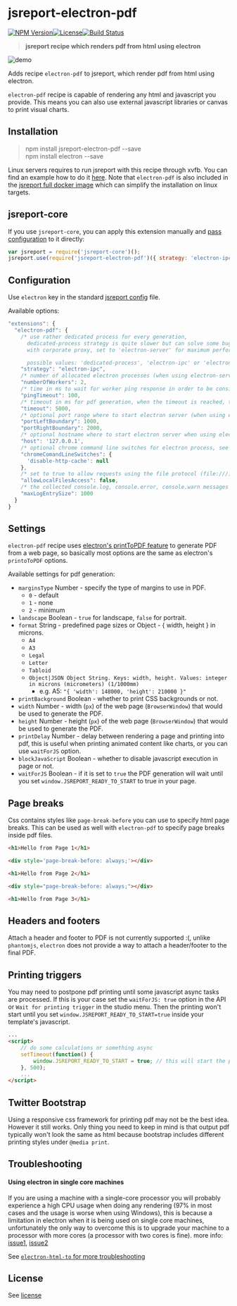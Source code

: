 jsreport-electron-pdf
=====================

[![NPM Version](http://img.shields.io/npm/v/jsreport-electron-pdf.svg?style=flat-square)](https://npmjs.com/package/jsreport-electron-pdf)[![License](http://img.shields.io/npm/l/jsreport-electron-pdf.svg?style=flat-square)](http://opensource.org/licenses/MIT)[![Build Status](https://travis-ci.org/bjrmatos/jsreport-electron-pdf.png?branch=master)](https://travis-ci.org/bjrmatos/jsreport-electron-pdf)

> **jsreport recipe which renders pdf from html using electron**

![demo](demo.gif)

Adds recipe `electron-pdf` to jsreport, which render pdf from html using electron.

`electron-pdf` recipe is capable of rendering any html and javascript you provide. This means you can also use external javascript libraries or canvas to print visual charts.

Installation
------------

> npm install jsreport-electron-pdf --save    
> npm install electron --save

Linux servers requires to run jsreport with this recipe through xvfb. You can find an example how to do it [here](https://github.com/jsreport/jsreport/blob/master/docker/full/run.sh#L36). Note that `electron-pdf` is also included in the [jsreport full docker image](https://hub.docker.com/r/jsreport/jsreport/) which can simplify the installation on linux targets.

jsreport-core
-------------

If you use `jsreport-core`, you can apply this extension manually and [pass configuration](#configuration) to it directly:

```js
var jsreport = require('jsreport-core')();
jsreport.use(require('jsreport-electron-pdf')({ strategy: 'electron-ipc' }));
```

Configuration
-------------

Use `electron` key in the standard [jsreport config](https://github.com/jsreport/jsreport/blob/master/config.md) file.

Available options:

```js
"extensions": {
  "electron-pdf": {
    /* use rather dedicated process for every generation,
      dedicated-process strategy is quite slower but can solve some bugs
      with corporate proxy, set to 'electron-server' for maximum performance.

      possible values: 'dedicated-process', 'electron-ipc' or 'electron-server', defaults to 'dedicated-process' */
    "strategy": "electron-ipc",
    /* number of allocated electron processes (when using electron-server strategy) */
    "numberOfWorkers": 2,
    /* time in ms to wait for worker ping response in order to be considered alive when using `electron-server` or `electron-ipc` strategy */
    "pingTimeout": 100,
    /* timeout in ms for pdf generation, when the timeout is reached, the conversion is cancelled */
    "timeout": 5000,
    /* optional port range where to start electron server (when using electron-server strategy) */
    "portLeftBoundary": 1000,
    "portRightBoundary": 2000,
    /* optional hostname where to start electron server when using electron-server strategy) */
    "host": '127.0.0.1',
    /* optional chrome command line switches for electron process, see https://electron.atom.io/docs/api/chrome-command-line-switches/ for details. */
    "chromeComandLineSwitches": {
      'disable-http-cache': null
    },
    /* set to true to allow requests using the file protocol (file:///). defaults to false */
    "allowLocalFilesAccess": false,
    /* the collected console.log, console.error, console.warn messages are trimmed by default */
    "maxLogEntrySize": 1000
  }
}
```

Settings
--------

`electron-pdf` recipe uses [electron's printToPDF feature](http://electron.atom.io/docs/v0.36.1/api/web-contents/#webcontents-printtopdf-options-callback) to generate PDF from a web page, so basically most options are the same as electron's `printoToPDF` options.

Available settings for pdf generation:

-	`marginsType` Number - specify the type of margins to use in PDF.
	-	`0` - default
	-	`1` - none
	-	`2` - minimum
-	`landscape` Boolean - `true` for landscape, `false` for portrait.
-	`format` String - predefined page sizes or Object - { width, height } in microns.
	-	`A4`
	-	`A3`
	-	`Legal`
	-	`Letter`
	-	`Tabloid`
	- `Object|JSON Object String. Keys: width, height. Values: integer in microns (micrometers) (1/1000mm)`
		- e.g. A5: `"{ 'width': 148000, 'height': 210000 }"`
-	`printBackground` Boolean - whether to print CSS backgrounds or not.
-	`width` Number - width (`px`) of the web page (`BrowserWindow`) that would be used to generate the PDF.
-	`height` Number - height (`px`) of the web page (`BrowserWindow`) that would be used to generate the PDF.
-	`printDelay` Number - delay between rendering a page and printing into pdf, this is useful when printing animated content like charts, or you can use `waitForJS` option.
-	`blockJavaScript` Boolean - whether to disable javascript execution in page or not.
-	`waitForJS` Boolean - if it is set to `true` the PDF generation will wait until you set `window.JSREPORT_READY_TO_START` to true in your page.

Page breaks
-----------

Css contains styles like `page-break-before` you can use to specify html page breaks. This can be used as well with `electron-pdf` to specify page breaks inside pdf files.

```html
<h1>Hello from Page 1</h1>

<div style='page-break-before: always;'></div>

<h1>Hello from Page 2</h1>

<div style="page-break-before: always;"></div>

<h1>Hello from Page 3</h1>
```

Headers and footers
-------------------

Attach a header and footer to PDF is not currently supported :(, unlike `phantomjs`, `electron` does not provide a way to attach a header/footer to the final PDF.

Printing triggers
-----------------

You may need to postpone pdf printing until some javascript async tasks are processed. If this is your case set the `waitForJS: true` option in the API or `Wait for printing trigger` in the studio menu. Then the printing won't start until you set `window.JSREPORT_READY_TO_START=true` inside your template's javascript.

```html
...
<script>
    // do some calculations or something async
    setTimeout(function() {
        window.JSREPORT_READY_TO_START = true; // this will start the pdf printing
    }, 500);
    ...
</script>
```

Twitter Bootstrap
-----------------

Using a responsive css framework for printing pdf may not be the best idea. However it still works. Only thing you need to keep in mind is that output pdf typically won't look the same as html because bootstrap includes different printing styles under `@media print`.

Troubleshooting
---------------

#### Using electron in single core machines

If you are using a machine with a single-core processor you will probably experience a high CPU usage when doing any rendering (97% in most cases and the usage is worse when using Windows), this is because a limitation in electron when it is being used on single core machines, unfortunately the only way to overcome this is to upgrade your machine to a processor with more cores (a processor with two cores is fine).
more info: [issue1](https://github.com/Microsoft/vscode/issues/17097), [issue2](https://github.com/Microsoft/vscode/issues/22724)

See [`electron-html-to` for more troubleshooting](https://github.com/bjrmatos/electron-html-to#troubleshooting)

License
-------

See [license](https://github.com/bjrmatos/jsreport-electron-pdf/blob/master/LICENSE)
